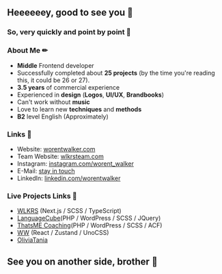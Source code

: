 
## Heeeeeey, good to see you 👋
### So, very quickly and point by point 📝

### About Me ✏
- **Middle** Frontend developer 
- Successfully completed about **25 projects** (by the time you're reading this, it could be 26 or 27).
- **3.5 years** of commercial experience
- Experienced in **design** (**Logos**, **UI/UX**, **Brandbooks**)
- Can't work without **music**
- Love to learn new **techniques** and **methods**
- **B2** level English (Approximately)

### Links 🔗

- Website: [worentwalker.com](https://worentwalker.com/)
- Team Website: [wlkrsteam.com](https://wlkrsteam.com/)
- Instagram: [instagram.com/worent_walker](https://www.instagram.com/worent_walker/)
- E-Mail: [stay in touch](mailto:worent.walker@gmail.com)
- LinkedIn: [linkedin.com/worentwalker](https://www.linkedin.com/in/worentwalker/)

### Live Projects Links 🔗
- [WLKRS](https://wlkrsteam.com/) (Next.js / SCSS / TypeScript)
- [LanguageCube](https://languagecube.ch/)(PHP / WordPress / SCSS / JQuery)
- [ThatsME Coaching](https://thatsme-coaching.ch/)(PHP / WordPress / SCSS / ACF)
- [WW](https://worentwalker.com/) (React / Zustand / UnoCSS)
- [OliviaTania](https://olivia.ad-wiser.ch)

## See you on another side, brother 🤙
<!--
**WorentWalker/WorentWalker** is a ✨ _special_ ✨ repository because its `README.md` (this file) appears on your GitHub profile.

Here are some ideas to get you started:

- 🔭 I’m currently working on ...
- 🌱 I’m currently learning ...
- 👯 I’m looking to collaborate on ...
- 🤔 I’m looking for help with ...
- 💬 Ask me about ...
- 📫 How to reach me: ...
- 😄 Pronouns: ...
- ⚡ Fun fact: ...
-->
